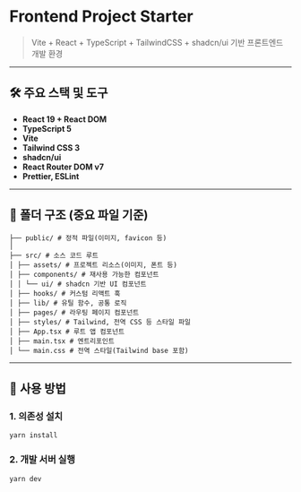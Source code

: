 # Frontend Project Starter

> Vite + React + TypeScript + TailwindCSS + shadcn/ui 기반 프론트엔드 개발 환경

---

## 🛠️ 주요 스택 및 도구

- **React 19 + React DOM**
- **TypeScript 5**
- **Vite**
- **Tailwind CSS 3**
- **shadcn/ui**
- **React Router DOM v7**
- **Prettier, ESLint**

---

## 📂 폴더 구조 (중요 파일 기준)

```
├── public/ # 정적 파일(이미지, favicon 등)
│
├── src/ # 소스 코드 루트
│ ├── assets/ # 프로젝트 리소스(이미지, 폰트 등)
│ ├── components/ # 재사용 가능한 컴포넌트
│ │ └── ui/ # shadcn 기반 UI 컴포넌트
│ ├── hooks/ # 커스텀 리액트 훅
│ ├── lib/ # 유틸 함수, 공통 로직
│ ├── pages/ # 라우팅 페이지 컴포넌트
│ ├── styles/ # Tailwind, 전역 CSS 등 스타일 파일
│ ├── App.tsx # 루트 앱 컴포넌트
│ ├── main.tsx # 엔트리포인트
│ └── main.css # 전역 스타일(Tailwind base 포함)
```

---

## 🚀 사용 방법

### 1. 의존성 설치

```
yarn install
```

### 2. 개발 서버 실행

```
yarn dev
```
